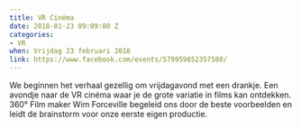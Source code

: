 ```yaml
---
title: VR Cinéma
date: 2018-01-23 09:09:00 Z
categories:
- VR
when: Vrijdag 23 februari 2018
link: https://www.facebook.com/events/579959852357580/
---
```


We beginnen het verhaal gezellig om vrijdagavond met een drankje. Een avondje naar de VR cinéma waar je de grote variatie in films kan ontdekken. 360° Film maker Wim Forceville begeleid ons door de beste voorbeelden en leidt de brainstorm voor onze eerste eigen productie.
